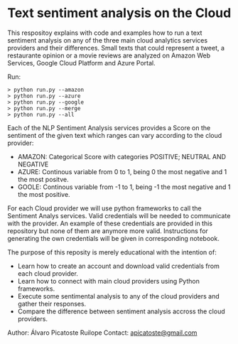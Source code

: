 # Text sentiment analysis on the Cloud

This respositoy explains with code and examples how to run a text sentiment analysis on any of the three main cloud analytics services providers and their differences. Small texts that could represent a tweet, a restaurante opinion or a movie reviews are analyzed on Amazon Web Services, Google Cloud Platform and Azure Portal.

Run:

    > python run.py --amazon
    > python run.py --azure
    > python run.py --google
    > python run.py --merge
    > python run.py --all

Each of the NLP Sentiment Analysis services provides a Score on the sentiment of the given text which ranges can vary according to the cloud provider:

- AMAZON: Categorical Score with categories POSITIVE; NEUTRAL AND NEGATIVE
- AZURE: Continous variable from 0 to 1, being 0 the most negative and 1 the most positve.
- GOOLE: Continous variable from -1 to 1, being -1 the most negative and 1 the most positive.

For each Cloud provider we will use python frameworks to call the Sentiment Analys services. Valid credentials will be needed to communicate with the provider. An example of these credentials are provided in this repository but none of them are anymore more valid. Instructions for generating the own credentials will be given in corresponding notebook.

The purpose of this reposity is merely educational with the intention of:

- Learn how to create an account and download valid credentials from each cloud provider.
- Learn how to connect with main cloud providers using Python frameworks.
- Execute some sentimental analysis to any of the cloud providers and gather their responses.
- Compare the difference between sentiment analysis accross the cloud providers.

Author:
Álvaro Picatoste Ruilope
Contact:
apicatoste@gmail.com

